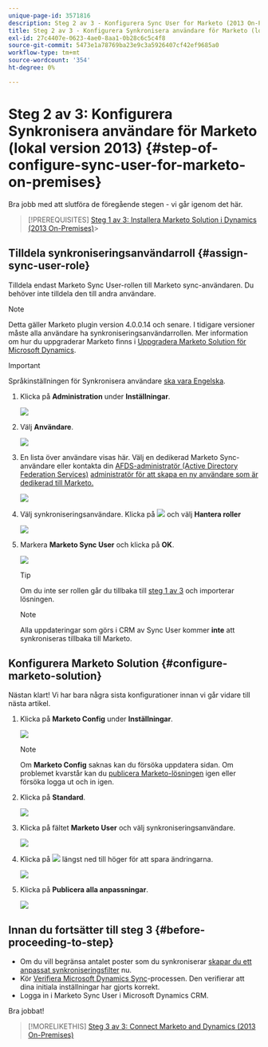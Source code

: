 ```yaml
---
unique-page-id: 3571816
description: Steg 2 av 3 - Konfigurera Sync User for Marketo (2013 On-Premises) - Marketo Docs - Produktdokumentation
title: Steg 2 av 3 - Konfigurera Synkronisera användare för Marketo (lokal version 2013)
exl-id: 27c4407e-0623-4ae0-8aa1-0b28c6c5c4f8
source-git-commit: 5473e1a78769ba23e9c3a5926407cf42ef9685a0
workflow-type: tm+mt
source-wordcount: '354'
ht-degree: 0%

---
```


# Steg 2 av 3: Konfigurera Synkronisera användare för Marketo (lokal version 2013) {#step-of-configure-sync-user-for-marketo-on-premises}

Bra jobb med att slutföra de föregående stegen - vi går igenom det här.

>[!PREREQUISITES]
[Steg 1 av 3: Installera Marketo Solution i Dynamics (2013 On-Premises)](/help/marketo/product-docs/crm-sync/microsoft-dynamics-sync/sync-setup/microsoft-dynamics-2013-on-premises/step-1-of-3-install.md)>
>

## Tilldela synkroniseringsanvändarroll {#assign-sync-user-role}

Tilldela endast Marketo Sync User-rollen till Marketo sync-användaren. Du behöver inte tilldela den till andra användare.

>[!NOTE]
Detta gäller Marketo plugin version 4.0.0.14 och senare. I tidigare versioner måste alla användare ha synkroniseringsanvändarrollen. Mer information om hur du uppgraderar Marketo finns i [Uppgradera Marketo Solution för Microsoft Dynamics](/help/marketo/product-docs/crm-sync/microsoft-dynamics-sync/sync-setup/update-the-marketo-solution-for-microsoft-dynamics.md).

>[!IMPORTANT]
Språkinställningen för Synkronisera användare [ska vara Engelska](https://portal.dynamics365support.com/knowledgebase/article/KA-01201/en-us).

1. Klicka på **Administration** under **Inställningar**.

   ![](assets/image2014-12-11-11-3a13-3a19.png)

1. Välj **Användare**.

   ![](assets/image2014-12-11-11-3a13-3a29.png)

1. En lista över användare visas här. Välj en dedikerad Marketo Sync-användare eller kontakta din [AFDS-administratör (Active Directory Federation Services)](https://msdn.microsoft.com/en-us/library/bb897402.aspx) [administratör för att skapa en ny användare som är dedikerad till Marketo.](https://blogs.technet.com/b/askpfeplat/archive/2014/04/21/introduction-to-active-directory-federation-services-ad-fs-alternateloginid-feature.aspx)

   ![](assets/image2015-3-26-10-3a39-3a35.png)

1. Välj synkroniseringsanvändare. Klicka på ![](assets/image2015-3-26-11-3a16-3a22.png) och välj **Hantera roller**

   ![](assets/image2015-3-26-11-3a18-3a6.png)

1. Markera **Marketo Sync User** och klicka på **OK**.

   ![](assets/image2014-12-11-11-3a14-3a52.png)

   >[!TIP]
   Om du inte ser rollen går du tillbaka till [steg 1 av 3](/help/marketo/product-docs/crm-sync/microsoft-dynamics-sync/sync-setup/microsoft-dynamics-2013-on-premises/step-1-of-3-install.md) och importerar lösningen.

   >[!NOTE]
   Alla uppdateringar som görs i CRM av Sync User kommer **inte** att synkroniseras tillbaka till Marketo.

## Konfigurera Marketo Solution {#configure-marketo-solution}

Nästan klart! Vi har bara några sista konfigurationer innan vi går vidare till nästa artikel.

1. Klicka på **Marketo Config** under **Inställningar**.

   ![](assets/image2014-12-11-11-3a15-3a1.png)

   >[!NOTE]
   Om **Marketo Config** saknas kan du försöka uppdatera sidan. Om problemet kvarstår kan du [publicera Marketo-lösningen](/help/marketo/product-docs/crm-sync/microsoft-dynamics-sync/sync-setup/microsoft-dynamics-2013-on-premises/step-1-of-3-install.md) igen eller försöka logga ut och in igen.

1. Klicka på **Standard**.

   ![](assets/image2015-3-26-11-3a30-3a20.png)

1. Klicka på fältet **Marketo User** och välj synkroniseringsanvändare.

   ![](assets/image2015-3-26-11-3a29-3a13.png)

1. Klicka på ![](assets/image2015-3-13-15-3a10-3a11.png) längst ned till höger för att spara ändringarna.

   ![](assets/image2014-12-11-11-3a15-3a32.png)

1. Klicka på **Publicera alla anpassningar**.

   ![](assets/publish-all-customizations1.png)

## Innan du fortsätter till steg 3 {#before-proceeding-to-step}

* Om du vill begränsa antalet poster som du synkroniserar [skapar du ett anpassat synkroniseringsfilter](/help/marketo/product-docs/crm-sync/microsoft-dynamics-sync/create-a-custom-dynamics-sync-filter.md) nu.
* Kör [Verifiera Microsoft Dynamics Sync](/help/marketo/product-docs/crm-sync/microsoft-dynamics-sync/sync-setup/validate-microsoft-dynamics-sync.md)-processen. Den verifierar att dina initiala inställningar har gjorts korrekt.
* Logga in i Marketo Sync User i Microsoft Dynamics CRM.

Bra jobbat!

>[!MORELIKETHIS]
[Steg 3 av 3: Connect Marketo and Dynamics (2013 On-Premises)](/help/marketo/product-docs/crm-sync/microsoft-dynamics-sync/sync-setup/microsoft-dynamics-2013-on-premises/step-3-of-3-connect.md)
